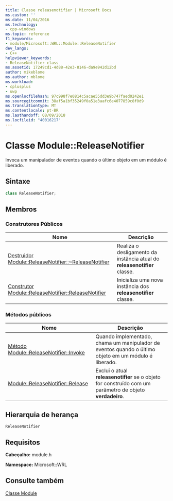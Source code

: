 ```yaml
---
title: Classe releasenotifier | Microsoft Docs
ms.custom: ''
ms.date: 11/04/2016
ms.technology:
- cpp-windows
ms.topic: reference
f1_keywords:
- module/Microsoft::WRL::Module::ReleaseNotifier
dev_langs:
- C++
helpviewer_keywords:
- ReleaseNotifier class
ms.assetid: 17249cd1-4d88-42e3-8146-da9e942d12bd
author: mikeblome
ms.author: mblome
ms.workload:
- cplusplus
- uwp
ms.openlocfilehash: 97c998f7e0814c5acae55dd3e9b747faed0242e1
ms.sourcegitcommit: 38af5a1bf35249f0a51e3aafc6e4077859c8f0d9
ms.translationtype: MT
ms.contentlocale: pt-BR
ms.lasthandoff: 08/09/2018
ms.locfileid: "40016217"
---
```

# <a name="modulereleasenotifier-class"></a>Classe Module::ReleaseNotifier
Invoca um manipulador de eventos quando o último objeto em um módulo é liberado.  
  
## <a name="syntax"></a>Sintaxe  
  
```cpp  
class ReleaseNotifier;  
```  
  
## <a name="members"></a>Membros  
  
### <a name="public-constructors"></a>Construtores Públicos  
  
|Nome|Descrição|  
|----------|-----------------|  
|[Destruidor Module::ReleaseNotifier::~ReleaseNotifier](../windows/module-releasenotifier-tilde-releasenotifier-destructor.md)|Realiza o desligamento da instância atual do **releasenotifier** classe.|  
|[Construtor Module::ReleaseNotifier::ReleaseNotifier](../windows/module-releasenotifier-releasenotifier-constructor.md)|Inicializa uma nova instância dos **releasenotifier** classe.|  
  
### <a name="public-methods"></a>Métodos públicos  
  
|Nome|Descrição|  
|----------|-----------------|  
|[Método Module::ReleaseNotifier::Invoke](../windows/module-releasenotifier-invoke-method.md)|Quando implementado, chama um manipulador de eventos quando o último objeto em um módulo é liberado.|  
|[Module::ReleaseNotifier::Release](../windows/module-releasenotifier-release.md)|Exclui o atual **releasenotifier** se o objeto for construído com um parâmetro de objeto **verdadeiro**.|  
  
## <a name="inheritance-hierarchy"></a>Hierarquia de herança  
 `ReleaseNotifier`  
  
## <a name="requirements"></a>Requisitos  
 **Cabeçalho:** module.h  
  
 **Namespace:** Microsoft::WRL
 
 ## <a name="see-also"></a>Consulte também
 [Classe Module](../windows/module-class.md)
